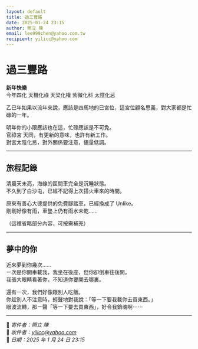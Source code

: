 ```yaml
---
layout: default
title: 過三豐路
date: 2025-01-24 23:15
author: 照立 陳
email: lee999chen@yahoo.com.tw
recipient: yilicc@yahoo.com
---
```


# 過三豐路

**新年快樂**  
今年四化 天機化祿 天梁化權 紫微化科 太陰化忌  

⼄⺒年如果以流年來說，應該是四⾺地的⺒宮位，這宮位顧名思義，對⼤家都是忙碌的⼀年。  

明年你的⼩限應該也在這，忙碌應該是不可免。  
官祿宮 天同，有更新的意味，也許有新⼯作。  
對宮太陰化忌，對外關係要注意，儘量低調。  

---

## 旅程記錄

清晨天未亮，海線的區間⾞完全是沉睡狀態。  
不久到了⽩沙屯，已經不記得上次搭火⾞來的時間。  

原來有善⼼⼤德提供的免費腳踏⾞，已經換成了 Unlike。  
剛剛好像有雨，⾞墊上仍有雨⽔未乾……  

（這裡省略部分內容，可按需補充）

---

## **夢中的你**

近來夢到你幾次……  
ㄧ次是你開⾞載我，我坐在後座，但你卻倒⾞往後開。  
我張⼤眼睛看著你，不知道你要開去哪裏。  

還有⼀次，我們好像跟別⼈吃飯。  
你趁別⼈不注意時，輕聲地對我說：「等⼀下要我載你去買東⻄。」  
眼波流轉，那ㄧ聲「等⼀下要去買東⻄」，好令我銷魂啊⋯⋯

---

📧 *寄件者：照立 陳*  
📩 *收件者：yilicc@yahoo.com*  
📅 *日期：2025 年 1 月 24 日 23:15*  
